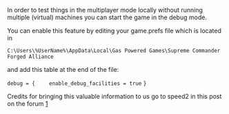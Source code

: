 In order to test things in the multiplayer mode locally without running
multiple (virtual) machines you can start the game in the debug mode.

You can enable this feature by editing your game.prefs file which is
located in

`C:\Users\%UserName%\AppData\Local\Gas Powered Games\Supreme Commander Forged Alliance`

and add this table at the end of the file:

`debug = {`
`    enable_debug_facilities = true`
`}`

Credits for bringing this valuable information to us go to speed2 in
this post on the forum
[1](http://forums.faforever.com/viewtopic.php?f=2&t=14434)